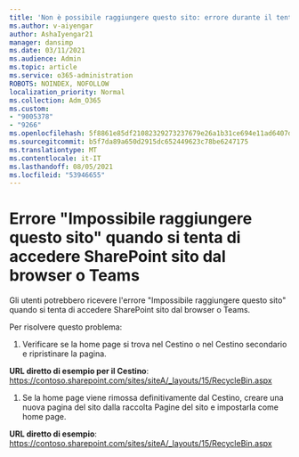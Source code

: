 ```yaml
---
title: 'Non è possibile raggiungere questo sito: errore durante il tentativo di accedere SharePoint dal browser o Teams'
ms.author: v-aiyengar
author: AshaIyengar21
manager: dansimp
ms.date: 03/11/2021
ms.audience: Admin
ms.topic: article
ms.service: o365-administration
ROBOTS: NOINDEX, NOFOLLOW
localization_priority: Normal
ms.collection: Adm_O365
ms.custom:
- "9005378"
- "9266"
ms.openlocfilehash: 5f8861e85df21082329273237679e26a1b31ce694e11ad6407d4690d7caf2fc9
ms.sourcegitcommit: b5f7da89a650d2915dc652449623c78be6247175
ms.translationtype: MT
ms.contentlocale: it-IT
ms.lasthandoff: 08/05/2021
ms.locfileid: "53946655"
---
```

# <a name="this-site-cant-be-reached-error-when-trying-to-access-sharepoint-site-from-browser-or-teams"></a>Errore "Impossibile raggiungere questo sito" quando si tenta di accedere SharePoint sito dal browser o Teams

Gli utenti potrebbero ricevere l'errore "Impossibile raggiungere questo sito" quando si tenta di accedere SharePoint sito dal browser o Teams. 

Per risolvere questo problema: 

1. Verificare se la home page si trova nel Cestino o nel Cestino secondario e ripristinare la pagina.

**URL diretto di esempio per il Cestino**: https://contoso.sharepoint.com/sites/siteA/_layouts/15/RecycleBin.aspx

1. Se la home page viene rimossa definitivamente dal Cestino, creare una nuova pagina del sito dalla raccolta Pagine del sito e impostarla come home page. 

**URL diretto di esempio**: https://contoso.sharepoint.com/sites/siteA/_layouts/15/RecycleBin.aspx